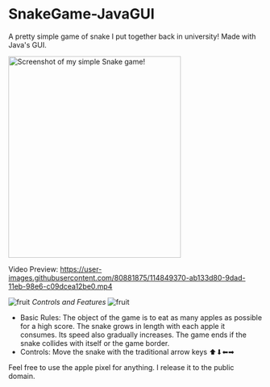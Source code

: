 # SnakeGame-JavaGUI
A pretty simple game of snake I put together back in university! Made with Java's GUI.

<img src="https://user-images.githubusercontent.com/80881875/114850451-c5015000-9dae-11eb-8d67-45d0649887c9.png" alt="Screenshot of my simple Snake game!" width="342" height="400">

Video Preview: 
https://user-images.githubusercontent.com/80881875/114849370-ab133d80-9dad-11eb-98e6-c09dcea12be0.mp4



![fruit](https://user-images.githubusercontent.com/80881875/114849593-e877cb00-9dad-11eb-9ea3-4ebb7c09d7ba.gif) *Controls and Features* ![fruit](https://user-images.githubusercontent.com/80881875/114849593-e877cb00-9dad-11eb-9ea3-4ebb7c09d7ba.gif)
- Basic Rules: The object of the game is to eat as many apples as possible for a high score. The snake grows in length with each apple it consumes. Its speed also gradually increases. The game ends if the snake collides with itself or the game border.
- Controls: Move the snake with the traditional arrow keys ⬆⬇⬅➡

Feel free to use the apple pixel for anything. I release it to the public domain.
